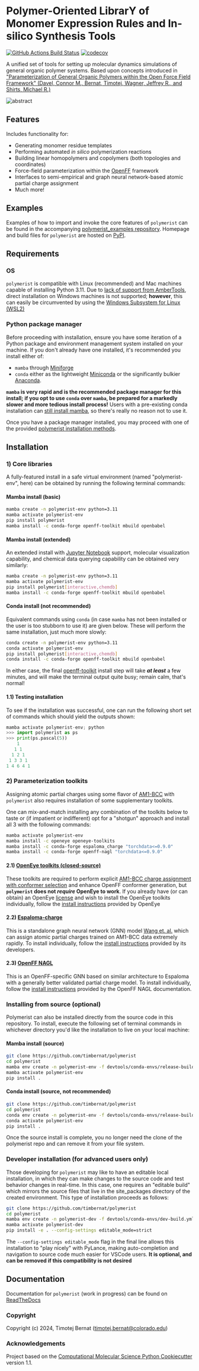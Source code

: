 Polymer-Oriented LibrarY of Monomer Expression Rules and In-silico Synthesis Tools
==============================
[//]: # (Badges)
[![GitHub Actions Build Status](https://github.com/timbernat/polymerist/workflows/CI/badge.svg)](https://github.com/timbernat/polymerist/actions?query=workflow%3ACI)
[![codecov](https://codecov.io/gh/timbernat/polymerist/main/graph/badge.svg)](https://codecov.io/gh/timbernat/polymerist/branch/main)

A unified set of tools for setting up molecular dynamics simulations of general organic polymer systems. Based upon concepts introduced in ["Parameterization of General Organic Polymers within the Open Force Field Framework" (Davel, Connor M., Bernat, Timotej, Wagner, Jeffrey R., and Shirts, Michael R.)](https://pubs.acs.org/doi/10.1021/acs.jcim.3c01691)

![abstract](docs/_static/polymer_param_graphic_TOC.png)

## Features
Includes functionality for:
* Generating monomer residue templates
* Performing automated *in silico* polymerization reactions
* Building linear homopolymers and copolymers (both topologies and coordinates)
* Force-field parameterization within the [OpenFF](https://openforcefield.org/about/organization/) framework
* Interfaces to semi-empirical and graph neural network-based atomic partial charge assignment
* Much more!
  
## Examples
Examples of how to import and invoke the core features of `polymerist` can be found in the accompanying [polymerist_examples repository](https://github.com/timbernat/polymerist_examples). Homepage and build files for `polymerist` are hosted on [PyPI](https://pypi.org/project/polymerist/).

## Requirements
### OS
`polymerist` is compatible with Linux (recommended) and Mac machines capable of installing Python 3.11. Due to [lack of support from AmberTools](https://ambermd.org/InstWindows.php), direct installation on Windows machines is not supported; **however**, this can easily be circumvented by using the [Windows Subsystem for Linux (WSL2)](https://learn.microsoft.com/en-us/windows/wsl/install)

### Python package manager
Before proceeding with installation, ensure you have some iteration of a Python package and environment management system installed on your machine. If you don't already have one installed, it's recommended you install either of:
* `mamba` through [Miniforge](https://mamba.readthedocs.io/en/latest/installation/mamba-installation.html)
* `conda` either as the lightweight [Miniconda](https://docs.anaconda.com/free/miniconda/miniconda-install/) or the significantly bulkier [Anaconda](https://www.anaconda.com/download). 
  
**`mamba` is very rapid and is the recommended package manager for this install; if you opt to use `conda` over `mamba`, be prepared for a markedly slower and more tedious install process!** Users with a pre-existing conda installation can [still install mamba](https://anaconda.org/conda-forge/mamba), so there's really no reason not to use it.
  
Once you have a package manager installed, you may proceed with one of the provided [polymerist installation methods](#installation).

## Installation
### 1) Core libraries
A fully-featured install in a safe virtual environment (named "polymerist-env", here) can be obtained by running the following terminal commands:

#### Mamba install (basic)
```bash
mamba create -n polymerist-env python=3.11
mamba activate polymerist-env
pip install polymerist
mamba install -c conda-forge openff-toolkit mbuild openbabel
```

#### Mamba install (extended)
An extended install with [Jupyter Notebook](https://jupyter.org/) support, molecular visualization capability, and chemical data querying capability can be obtained very similarly:
```bash
mamba create -n polymerist-env python=3.11
mamba activate polymerist-env
pip install polymerist[interactive,chemdb]
mamba install -c conda-forge openff-toolkit mbuild openbabel
```

#### Conda install (not recommended)
Equivalent commands using `conda` (in case `mamba` has not been installed or the user is too stubborn to use it) are given below. These will perform the same installation, just much more slowly:
```bash
conda create -n polymerist-env python=3.11
conda activate polymerist-env
pip install polymerist[interactive,chemdb]
conda install -c conda-forge openff-toolkit mbuild openbabel
```

In either case, the final [openff-toolkit](https://github.com/openforcefield/openff-toolkit) install step will take **_at least_** a few minutes, and will make the terminal output quite busy; remain calm, that's normal! 

#### 1.1) Testing installation
To see if the installation was successful, one can run the following short set of commands which should yield the outputs shown:
```python
mamba activate polymerist-env; python
>>> import polymerist as ps
>>> print(ps.pascal(5))
    1    
   1 1   
  1 2 1  
 1 3 3 1 
1 4 6 4 1
```

### 2) Parameterization toolkits
Assigning atomic partial charges using some flavor of [AM1-BCC](https://docs.eyesopen.com/toolkits/python/quacpactk/molchargetheory.html#am1bcc-charges) with `polymerist` also requires installation of some supplementary toolkits.

One can mix-and-match installing any combination of the toolkits below to taste or (if impatient or indifferent) opt for a "shotgun" approach and install all 3 with the following commands:
```bash
mamba activate polymerist-env
mamba install -c openeye openeye-toolkits
mamba install -c conda-forge espaloma_charge "torchdata<=0.9.0"
mamba install -c conda-forge openff-nagl "torchdata<=0.9.0"
```

#### 2.1) [OpenEye toolkits (closed-source)](https://docs.eyesopen.com/toolkits/python/intro.html)
These toolkits are required to perform explicit [AM1-BCC charge assignment with conformer selection](https://docs.eyesopen.com/toolkits/python/quacpactk/molchargetheory.html#elf-conformer-selection) and enhance OpenFF conformer generation, but **`polymerist` does not *require* OpenEye to work**. If you already have (or can obtain) an OpenEye [license](https://docs.eyesopen.com/toolkits/python/quickstart-python/license.html) and wish to install the OpenEye toolkits individually, follow the [install instructions](https://docs.eyesopen.com/toolkits/python/quickstart-python/linuxosx_anaconda.html#:~:text=Install%20the%20OpenEye%20Python%20Toolkits%20into%20the%20new%20environment%3A) provided by OpenEye

#### 2.2) [Espaloma-charge](https://github.com/choderalab/espaloma-charge)
This is a standalone graph neural network (GNN) model [Wang et. al.](https://pubs.acs.org/doi/10.1021/acs.jpca.4c01287) which can assign atomic partial charges trained on AM1-BCC data extremely rapidly. To install individually, follow the [install instructions](https://github.com/choderalab/espaloma-charge?tab=readme-ov-file#installation) provided by its developers.

#### 2.3) [OpenFF NAGL](https://docs.openforcefield.org/projects/nagl/en/latest/index.html)
This is an OpenFF-specific GNN based on similar architecture to Espaloma with a generally better validated partial charge model. To install individually, follow the [install instructions](https://docs.openforcefield.org/projects/nagl/en/latest/installation.html#:~:text=If%20you%20prefer%2C%20NAGL%20may%20be%20installed%20into%20the%20current%20environment%3A) provided by the OpenFF NAGL documentation.


### Installing from source (optional)
Polymerist can also be installed directly from the source code in this repository. To install, execute the following set of terminal commands in whichever directory you'd like the installation to live on your local machine:

#### Mamba install (source)
```bash
git clone https://github.com/timbernat/polymerist
cd polymerist
mamba env create -n polymerist-env -f devtools/conda-envs/release-build.yml
mamba activate polymerist-env
pip install .
```

#### Conda install (source, not recommended)
```bash
git clone https://github.com/timbernat/polymerist
cd polymerist
conda env create -n polymerist-env -f devtools/conda-envs/release-build.yml
conda activate polymerist-env
pip install .
```
Once the source install is complete, you no longer need the clone of the polymerist repo and can remove it from your file system.

### Developer installation (for advanced users only)
Those developing for `polymerist` may like to have an editable local installation, in which they can make changes to the source code and test behavior changes in real-time. In this case, one requires an "editable build" which mirrors the source files that live in the site_packages directory of the created environment. This type of installation proceeds as follows:
```bash
git clone https://github.com/timbernat/polymerist
cd polymerist
mamba env create -n polymerist-dev -f devtools/conda-envs/dev-build.yml
mamba activate polymerist-dev
pip install -e . --config-settings editable_mode=strict
```
The `--config-settings editable_mode` flag in the final line allows this installation to "play nicely" with PyLance, making auto-completion and navigation to source code much easier for VSCode users. **It is optional, and can be removed if this compatibility is not desired**

## Documentation
Documentation for `polymerist` (work in progress) can be found on [ReadTheDocs](https://polymerist.readthedocs.io/en/latest/index.html)

### Copyright

Copyright (c) 2024, Timotej Bernat (timotej.bernat@colorado.edu)

### Acknowledgements
 
Project based on the 
[Computational Molecular Science Python Cookiecutter](https://github.com/molssi/cookiecutter-cms) version 1.1.
